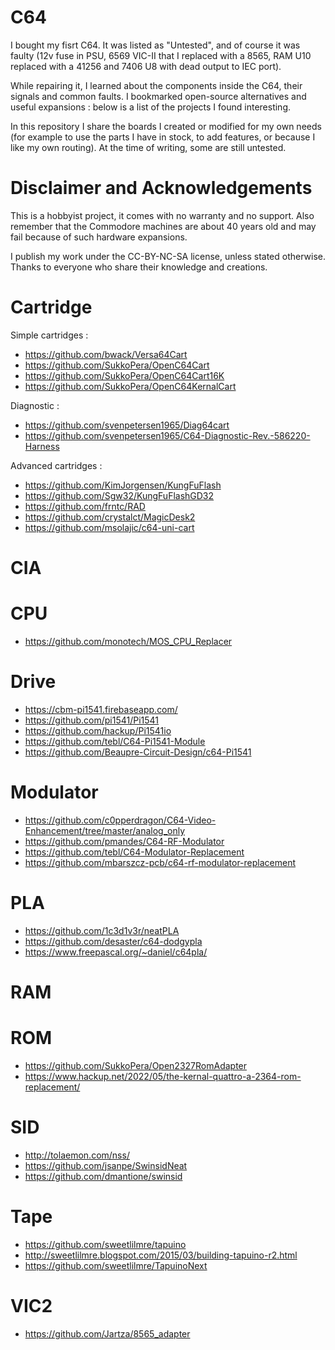# C64
I bought my fisrt C64. It was listed as "Untested", and of course it was faulty (12v fuse in PSU, 6569 VIC-II that I replaced with a 8565, RAM U10 replaced with a 41256 and 7406 U8 with dead output to IEC port).

While repairing it, I learned about the components inside the C64, their signals and common faults. I bookmarked open-source alternatives and useful expansions : below is a list of the projects I found interesting.

In this repository I share the boards I created or modified for my own needs (for example to use the parts I have in stock, to add features, or because I like my own routing). At the time of writing, some are still untested. 

# Disclaimer and Acknowledgements
This is a hobbyist project, it comes with no warranty and no support. Also remember that the Commodore machines are about 40 years old and may fail because of such hardware expansions.

I publish my work under the CC-BY-NC-SA license, unless stated otherwise. Thanks to everyone who share their knowledge and creations.


# Cartridge
Simple cartridges :
- https://github.com/bwack/Versa64Cart
- https://github.com/SukkoPera/OpenC64Cart
- https://github.com/SukkoPera/OpenC64Cart16K
- https://github.com/SukkoPera/OpenC64KernalCart

Diagnostic :
- https://github.com/svenpetersen1965/Diag64cart
- https://github.com/svenpetersen1965/C64-Diagnostic-Rev.-586220-Harness

Advanced cartridges :
- https://github.com/KimJorgensen/KungFuFlash
- https://github.com/Sgw32/KungFuFlashGD32
- https://github.com/frntc/RAD
- https://github.com/crystalct/MagicDesk2
- https://github.com/msolajic/c64-uni-cart


# CIA

# CPU
- https://github.com/monotech/MOS_CPU_Replacer

# Drive
- https://cbm-pi1541.firebaseapp.com/
- https://github.com/pi1541/Pi1541
- https://github.com/hackup/Pi1541io
- https://github.com/tebl/C64-Pi1541-Module
- https://github.com/Beaupre-Circuit-Design/c64-Pi1541


# Modulator
- https://github.com/c0pperdragon/C64-Video-Enhancement/tree/master/analog_only
- https://github.com/pmandes/C64-RF-Modulator
- https://github.com/tebl/C64-Modulator-Replacement
- https://github.com/mbarszcz-pcb/c64-rf-modulator-replacement

# PLA
- https://github.com/1c3d1v3r/neatPLA
- https://github.com/desaster/c64-dodgypla
- https://www.freepascal.org/~daniel/c64pla/

# RAM

# ROM
- https://github.com/SukkoPera/Open2327RomAdapter
- https://www.hackup.net/2022/05/the-kernal-quattro-a-2364-rom-replacement/

# SID
- http://tolaemon.com/nss/
- https://github.com/jsanpe/SwinsidNeat
- https://github.com/dmantione/swinsid

# Tape
- https://github.com/sweetlilmre/tapuino
- http://sweetlilmre.blogspot.com/2015/03/building-tapuino-r2.html
- https://github.com/sweetlilmre/TapuinoNext

# VIC2
- https://github.com/Jartza/8565_adapter


